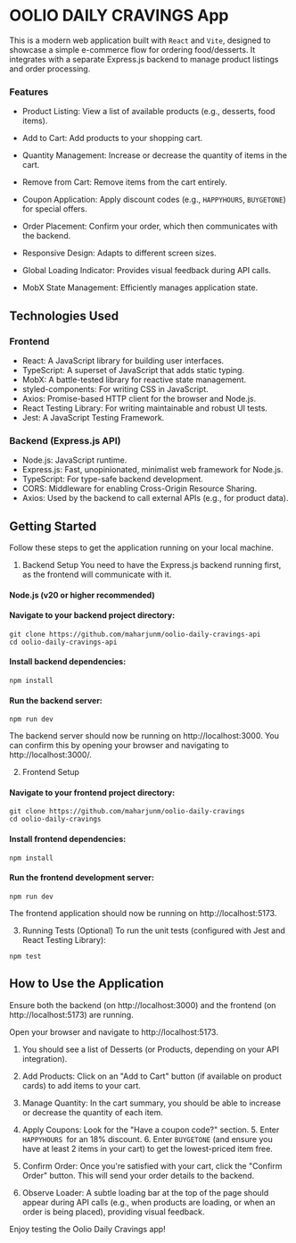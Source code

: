 # OOLIO DAILY CRAVINGS App
This is a modern web application built with `React` and `Vite`, designed to showcase a simple e-commerce flow for ordering food/desserts. It integrates with a separate Express.js backend to manage product listings and order processing.

### Features
* Product Listing: View a list of available products (e.g., desserts, food items).
* Add to Cart: Add products to your shopping cart.

* Quantity Management: 
Increase or decrease the quantity of items in the cart.

* Remove from Cart: Remove items from the cart entirely.

* Coupon Application: Apply discount codes (e.g., `HAPPYHOURS`, `BUYGETONE`) for special offers.

* Order Placement: Confirm your order, which then communicates with the backend.

* Responsive Design: Adapts to different screen sizes.

* Global Loading Indicator: Provides visual feedback during API calls.

* MobX State Management: Efficiently manages application state.

## Technologies Used
### Frontend
* React: A JavaScript library for building user interfaces.
* TypeScript: A superset of JavaScript that adds static typing.
* MobX: A battle-tested library for reactive state management.
* styled-components: For writing CSS in JavaScript.
* Axios: Promise-based HTTP client for the browser and Node.js.
* React Testing Library: For writing maintainable and robust UI tests.
* Jest: A JavaScript Testing Framework.

### Backend (Express.js API)
* Node.js: JavaScript runtime.
* Express.js: Fast, unopinionated, minimalist web framework for Node.js.
* TypeScript: For type-safe backend development.
* CORS: Middleware for enabling Cross-Origin Resource Sharing.
* Axios: Used by the backend to call external APIs (e.g., for product data).

## Getting Started
Follow these steps to get the application running on your local machine.

1. Backend Setup
You need to have the Express.js backend running first, as the frontend will communicate with it.

#### Node.js (v20 or higher recommended)

#### Navigate to your backend project directory:

```
git clone https://github.com/maharjunm/oolio-daily-cravings-api
cd oolio-daily-cravings-api
```
#### Install backend dependencies:

```
npm install
``` 

#### Run the backend server:

```
npm run dev 
```

The backend server should now be running on http://localhost:3000. You can confirm this by opening your browser and navigating to http://localhost:3000/.

2. Frontend Setup

#### Navigate to your frontend project directory:

```
git clone https://github.com/maharjunm/oolio-daily-cravings
cd oolio-daily-cravings
```

####  Install frontend dependencies:

```
npm install
```

#### Run the frontend development server:

```
npm run dev
```

The frontend application should now be running on http://localhost:5173.

3. Running Tests (Optional)
To run the unit tests (configured with Jest and React Testing Library):

```
npm test
```

## How to Use the Application
Ensure both the backend (on http://localhost:3000) and the frontend (on http://localhost:5173) are running.

Open your browser and navigate to http://localhost:5173.

1. You should see a list of Desserts (or Products, depending on your API integration).

2. Add Products: Click on an "Add to Cart" button (if available on product cards) to add items to your cart.
3. Manage Quantity: In the cart summary, you should be able to increase or decrease the quantity of each item.

4. Apply Coupons: Look for the "Have a coupon code?" section. 
   5. Enter `HAPPYHOURS `for an 18% discount. 
   6. Enter `BUYGETONE` (and ensure you have at least 2 items in your cart) to get the lowest-priced item free.

5. Confirm Order: Once you're satisfied with your cart, click the "Confirm Order" button. This will send your order details to the backend.

6. Observe Loader: A subtle loading bar at the top of the page should appear during API calls (e.g., when products are loading, or when an order is being placed), providing visual feedback.

Enjoy testing the Oolio Daily Cravings app!